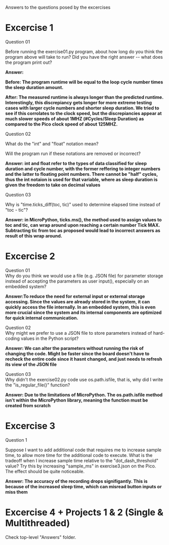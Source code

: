 Answers to the questions posed by the excercises

<h1>Excercise 1</h1>

Question 01  

Before running the exercise01.py program, about how long do you think the program above will take to run? Did you have the right answer -- what does the program print out?

<b>Answer:  

Before: The program runtime will be equal to the loop cycle number times the sleep duration amount.  

After: The measured runtime is always longer than the predicted runtime. Interestingly, this discrepiancy gets longer for more extreme testing cases with larger cycle numbers and shorter sleep duration. We tried to see if this corrolates to the clock speed, but the discrepiancies appear at much slower speeds of about 1MHZ (#Cycles/Sleep Duration) as compared to the Pico clock speed of about 125MHZ.
</b>

Question 02

What do the "int" and "float" notation mean?

Will the program run if these notations are removed or incorrect?  

<b>Answer: int and float refer to the types of data classified for sleep duration and cycle number, with the former reffering to integer numbers and the latter to floating point numbers. There cannot be "half" cycles, thus the int notaion is used for that variable, where as sleep duration is given the freedom to take on decimal values</b>


Question 03  

Why is "time.ticks_diff(toc, tic)" used to determine elapsed time instead of "toc - tic"?  

<b>Answer: in MicroPython, ticks.ms(), the method used to assign values to toc and tic, can wrap around upon reaching a certain number Tick MAX. Subtracting tic from toc as proposed would lead to incorrect answers as result of this wrap around.</b>

<h1>Excercise 2</h1>

Question 01  
Why do you think we would use a file (e.g. JSON file) for parameter storage instead of accepting the parameters as user input(), especially on an embedded system?  

<b>Answer:To reduce the need for external input or external storage accessing. Since the values are already stored in the system, it can quickly access the file internally. In an embedded system, this is even more crucial since the system and its internal components are optimized for quick internal communication.</b>

Question 02  
Why might we prefer to use a JSON file to store parameters instead of hard-coding values in the Python script?  

<b>Answer: We can alter the parameters without running the risk of changing the code. Might be faster since the board doesn't have to recheck the entire code since it hasnt changed, and just needs to refresh its view of the JSON file</b>

Question 03  
Why didn't the exercise02.py code use os.path.isfile, that is, why did I write the "is_regular_file()" function?

<b>Answer: Due to the limitations of MicroPython. The os.path.isfile method isn't within the MicroPython library, meaning the function must be created from scratch</b>

<h1>Excercise 3</h1>  

Question 1   

Suppose I want to add additional code that requires me to increase sample time, to allow more time for the additional code to execute. What is the tradeoff when I increase sample time relative to the "dot_dash_threshold" value? Try this by increasing "sample_ms" in exercise3.json on the Pico. The effect should be quite noticeable. 

<b>Answer: The accuracy of the recording drops signifigantly. This is because of the increased sleep time, which can misread button inputs or miss them</b>

<h1>Excercise 4 + Projects 1 & 2 (Single & Multithreaded)</h1>  

Check top-level "Answers" folder.
